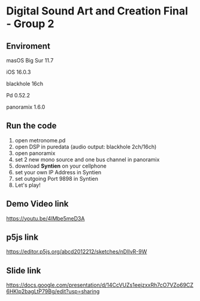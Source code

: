 # Digital Sound Art and Creation Final - Group 2


## Enviroment
masOS Big Sur 11.7

iOS 16.0.3

blackhole 16ch

Pd 0.52.2

panoramix 1.6.0

## Run the code
1. open metronome.pd
2. open DSP in puredata (audio output: blackhole 2ch/16ch)
3. open panoramix
4. set 2 new mono source and one bus channel in panoramix
5. download **Syntien** on your cellphone
6. set your own IP Address in Syntien 
7. set outgoing Port 9898 in Syntien
8. Let's play!

## Demo Video link
https://youtu.be/4lMbe5meD3A

## p5js link
https://editor.p5js.org/abcd2012212/sketches/nDIlvR-9W

## Slide link
https://docs.google.com/presentation/d/14CcVUZs1eejzxxRh7cO7VZo69CZ6HKlp2bagLtP79Bg/edit?usp=sharing
